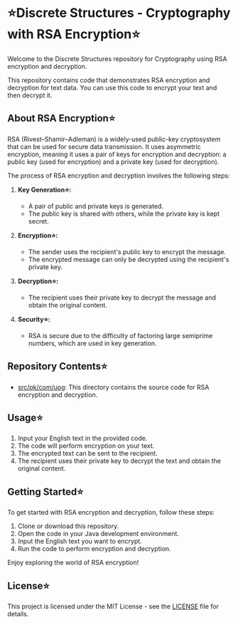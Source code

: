 # ⭐️Discrete Structures - Cryptography with RSA Encryption⭐️

Welcome to the Discrete Structures repository for Cryptography using RSA encryption and decryption. 

This repository contains code that demonstrates RSA encryption and decryption for text data. You can use this code to encrypt your text and then decrypt it.

## About RSA Encryption⭐️

RSA (Rivest–Shamir–Adleman) is a widely-used public-key cryptosystem that can be used for secure data transmission. It uses asymmetric encryption, meaning it uses a pair of keys for encryption and decryption: a public key (used for encryption) and a private key (used for decryption). 

The process of RSA encryption and decryption involves the following steps:

1. **Key Generation⭐️:**
   - A pair of public and private keys is generated.
   - The public key is shared with others, while the private key is kept secret.

2. **Encryption⭐️:**
   - The sender uses the recipient's public key to encrypt the message.
   - The encrypted message can only be decrypted using the recipient's private key.

3. **Decryption⭐️:**
   - The recipient uses their private key to decrypt the message and obtain the original content.

4. **Security⭐️:**
   - RSA is secure due to the difficulty of factoring large semiprime numbers, which are used in key generation.

## Repository Contents⭐️

- [src/pk/com/uog](src/pk/com/uog): This directory contains the source code for RSA encryption and decryption.

## Usage⭐️

1. Input your English text in the provided code.
2. The code will perform encryption on your text.
3. The encrypted text can be sent to the recipient.
4. The recipient uses their private key to decrypt the text and obtain the original content.

## Getting Started⭐️

To get started with RSA encryption and decryption, follow these steps:

1. Clone or download this repository.
2. Open the code in your Java development environment.
3. Input the English text you want to encrypt.
4. Run the code to perform encryption and decryption.

Enjoy exploring the world of RSA encryption!

## License⭐️

This project is licensed under the MIT License - see the [LICENSE](LICENSE) file for details.
